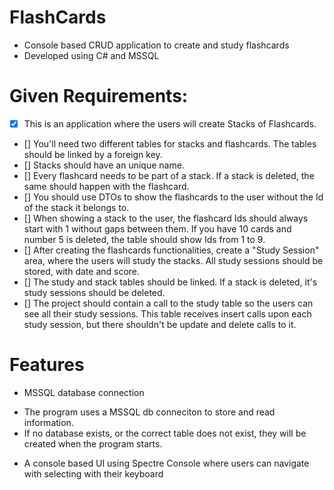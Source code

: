 # FlashCards
- Console based CRUD application to create and study flashcards
- Developed using C# and MSSQL

# Given Requirements:
- [x] This is an application where the users will create Stacks of Flashcards.
- [] You'll need two different tables for stacks and flashcards. The tables should be linked by a foreign key.
- [] Stacks should have an unique name.
- [] Every flashcard needs to be part of a stack. If a stack is deleted, the same should happen with the flashcard.
- [] You should use DTOs to show the flashcards to the user without the Id of the stack it belongs to.
- [] When showing a stack to the user, the flashcard Ids should always start with 1 without gaps between them. If you have 10 cards and number 5 is deleted, the table should show Ids from 1 to 9.
- [] After creating the flashcards functionalities, create a "Study Session" area, where the users will study the stacks. All study sessions should be stored, with date and score.
- [] The study and stack tables should be linked. If a stack is deleted, it's study sessions should be deleted.
- [] The project should contain a call to the study table so the users can see all their study sessions. This table receives insert calls upon each study session, but there shouldn't be update and delete calls to it.

# Features

* MSSQL database connection
		
- The program uses a MSSQL db conneciton to store and read information.
- If no database exists, or the correct table does not exist, they will be created when the program starts.

* A console based UI using Spectre Console where users can navigate with selecting with their keyboard
